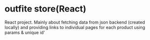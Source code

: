# outfite store(React)
 React project. Mainly about fetching data from json backend (created locally) and providing links to individual pages for each product using params & unique id'
